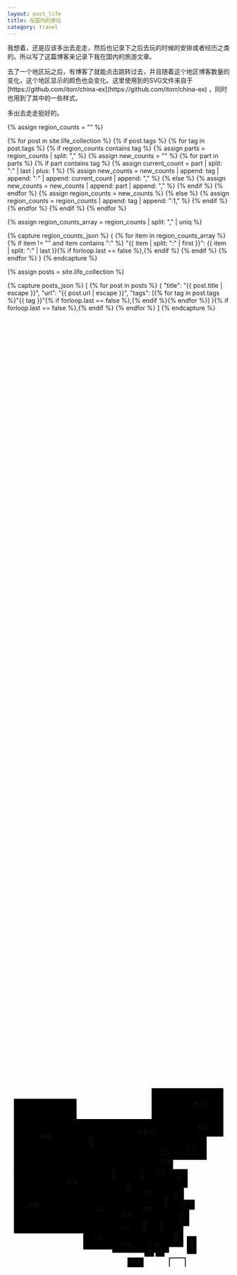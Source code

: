 ```yaml
---
layout: post_life
title: 在国内的游记
category: travel
---
```


我想着，还是应该多出去走走，然后也记录下之后去玩的时候的安排或者经历之类的。所以写了这篇博客来记录下我在国内的旅游文章。

去了一个地区玩之后，有博客了就能点击跳转过去，并且随着这个地区博客数量的变化，这个地区显示的颜色也会变化。这里使用到的SVG文件来自于 [https://github.com/itorr/china-ex](https://github.com/itorr/china-ex) ，同时也用到了其中的一些样式。

多出去走走挺好的。

<style>
    #地名 text {
        user-select: none;
        pointer-events: none;
    }
    svg {
        display: block;
        width: 100%;
        height: 100%;
        pointer-events: none;
    }
    a {
        color: #111;
        cursor: pointer;
        text-decoration: none;
    }
    #modal-content hr {
        border: none;
        border-top: 1px solid #ccc;
        margin: 0px 0;
    }
    #modal-title {
        background-color: #fcf3cf;
        padding: 10px; /* 添加一些内边距 */
    }
    #设置等级 {
        display: none;
        position: absolute;
        z-index: 100;
        background: #FFF;
        /* width: 140px; */
        border-radius: 4px;
        overflow: hidden;
        box-shadow: 3px 6px 0 rgba(0,0,0,.1);
        border: 2px solid #000;
        text-align: center;
    }
    #设置等级 a {
        display: block;
        line-height: 24px;
        padding: 4px 10px;
        cursor: pointer;
    }
    #设置等级 a[data-level="5"] { background: #FF7E7E; }
    #设置等级 a[data-level="4"] { background: #FFB57E; }
    #设置等级 a[data-level="3"] { background: #FFE57E; }
    #设置等级 a[data-level="2"] { background: #A8FFBE; }
    #设置等级 a[data-level="1"] { background: #88AEFF; }

    @media (max-width:800px), (max-height:800px) {
        html {
            font-size: 14px;
        }
        #设置等级 {
            width: 110px;
            border-width: 2px;
        }
        #设置等级 a {
            font-size: 14px;
            line-height: 18px;
        }
    }
</style>

{% assign region_counts = "" %}

{% for post in site.life_collection %}
    {% if post.tags %}
        {% for tag in post.tags %}
            {% if region_counts contains tag %}
                {% assign parts = region_counts | split: "," %}
                {% assign new_counts = "" %}
                {% for part in parts %}
                    {% if part contains tag %}
                        {% assign current_count = part | split: ":" | last | plus: 1 %}
                        {% assign new_counts = new_counts | append: tag | append: ":" | append: current_count | append: "," %}
                    {% else %}
                        {% assign new_counts = new_counts | append: part | append: "," %}
                    {% endif %}
                {% endfor %}
                {% assign region_counts = new_counts %}
            {% else %}
                {% assign region_counts = region_counts | append: tag | append: ":1," %}
            {% endif %}
        {% endfor %}
    {% endif %}
{% endfor %}

{% assign region_counts_array = region_counts | split: "," | uniq %}

{% capture region_counts_json %}
{
    {% for item in region_counts_array %}
        {% if item != "" and item contains ":" %}
            "{{ item | split: ":" | first }}": {{ item | split: ":" | last }}{% if forloop.last == false %},{% endif %}
        {% endif %}
    {% endfor %}
}
{% endcapture %}

{% assign posts = site.life_collection %}

{% capture posts_json %}
[
    {% for post in posts %}
        {
            "title": "{{ post.title | escape }}",
            "url": "{{ post.url | escape }}",
            "tags": [{% for tag in post.tags %}"{{ tag }}"{% if forloop.last == false %},{% endif %}{% endfor %}]
        }{% if forloop.last == false %},{% endif %}
    {% endfor %}
]
{% endcapture %}

<script>
    const regionCounts = {{ region_counts_json | strip_newlines }};
    const posts = {{ posts_json }};

    document.addEventListener('DOMContentLoaded', () => {
        const paths = document.querySelectorAll('#地区 path');
        paths.forEach(path => {
            const regionName = path.id;
            const count = parseInt(regionCounts[regionName]) || 0; // 确保 count 是数字
            let fillColor;
            if (count === 1) {
                fillColor = '#c1fbc2'
            } else if (count === 2) {
                fillColor = '#3de347'
            } else if (count === 3) {
                fillColor = '#a4def1'
            } else if (count === 4) {
                fillColor = '#33aee8'
            } else if (count >= 5) {
                fillColor = '#f39c9c'
            } else {
                fillColor = '#fbfcfc'; // 默认颜色
            }

            path.style.fill = fillColor;

            path.addEventListener('click', (event) => {
                const modal = document.getElementById('设置等级');
                const modalTitle = document.getElementById('modal-title');
                const modalContent = document.getElementById('modal-content');

                modalTitle.textContent = regionName;

                const rect = path.getBoundingClientRect();
                modal.style.left = `${rect.right + window.scrollX}px`;
                modal.style.top = `${rect.top + window.scrollY}px`;

                const filteredPosts = posts.filter(post => post.tags.includes(regionName));

                if (filteredPosts.length > 0) {
                    modalContent.innerHTML = `<hr>` + filteredPosts.map((post, index) =>
                        `<a href="${post.url}">${post.title}</a>${index < filteredPosts.length - 1 ? '<hr>' : ''}`
                    ).join('');
                } else {
                    modalContent.innerHTML = '<p> &nbsp 还没有游记 &nbsp </p>';
                }

                modal.style.display = 'block';
            });
        });

        window.addEventListener('click', (event) => {
            const modal = document.getElementById('设置等级');
            if (!modal.contains(event.target) && !event.target.closest('#地区')) {
                modal.style.display = 'none';
            }
        });
    });
</script>

<div id="设置等级">
    <div id="modal-title"></div>
    <div id="modal-content"></div>
</div>

<svg xmlns="http://www.w3.org/2000/svg" viewBox="0 0 1134 976">
    <style>
        text{
            font-family: 'Tensentype-JiaLiDaYuanJF',sans-serif;
            fill:#111;
            font-size:30px;
        }
        #地区 path,
        #曾母暗沙,
        .边框{
            fill-rule:evenodd;
            clip-rule:evenodd;
            stroke:#000;
            stroke-width:4;
            stroke-linecap:round;
            stroke-linejoin:round;
        }
        #地区 path {
            cursor: pointer;
            pointer-events: auto;
        }
        #曾母暗沙,
        .边框{fill:none;}
        #地区 path[level="5"]{fill:#FF7E7E;}
        #地区 path[level="4"]{fill:#FFB57E;}
        #地区 path[level="3"]{fill:#FFE57E;}
        #地区 path[level="2"]{fill:#A8FFBE;}
        #地区 path[level="1"]{fill:#88AEFF;}
    </style>
    <g id="地区">
        <path id="黑龙江" d="M1100,33v158H894V33H1100z"/>
        <path id="甘肃" d="M585,191v371H351V191H585z"/>
        <path id="吉林" d="M894,191v85h206v-85H894z"/>
        <path id="内蒙古" d="M894,33H738v158H499v227h227l168-108V33z"/>
        <path id="山东" d="M779,446v92h139v-92H779z"/>
        <path id="河北" d="M861,310H726v180h117v-95h18V310z"/>
        <path id="北京" d="M763 336h80v52H763Z"/>
        <path id="天津" d="M763,388h80v43h-80V388z"/>
        <path id="西藏" d="M389,770H35V466h354V770z"/>
        <path id="新疆" d="M35,466V87h316v379H35z"/>
        <path id="河南" d="M779,490H654v117h125V490z"/>
        <path id="安徽" d="M852,538h-73v138h73V538z"/>
        <path id="山西" d="M654,418v108h72V418H654z"/>
        <path id="湖北" d="M779,688v-81H654v81H779z"/>
        <path id="青海" d="M442,626V395H228v231H442z"/>
        <path id="辽宁" d="M861,276v119h154V276H861z"/>
        <path id="广东" d="M823,788H679v81h144V788z"/>
        <path id="江苏" d="M899,538v87h-62v-87H899z"/>
        <path id="江西" d="M852,806V676H749v130H852z"/>
        <path id="浙江" d="M852,625l74,1v107h-74V625z"/>
        <path id="福建" d="M823,733v107h73V733H823z"/>
        <path id="上海" d="M882 602h72v47H882Z"/>
        <path id="陕西" d="M585,653h69V418h-69V653z"/>
        <path id="湖南" d="M654,688h95v100h-95V688z"/>
        <path id="广西" d="M679,788H537v81h142V788z"/>
        <path id="香港" d="M758 856h42v33H758Z"/>
        <path id="澳门" d="M701 856h45v33H701Z"/>
        <path id="贵州" d="M654,709H537v79h117V709z"/>
        <path id="重庆" d="M565 653h89v56H565Z"/>
        <path id="四川" d="M565,737v-84h20v-91H389v175H565z"/>
        <path id="云南" d="M537,737H389v115h148V737z"/>
        <path id="宁夏" d="M585,418h-86v96h86V418z"/>
        <path id="台湾" d="M918 788h45v87H918Z"/>
        <path id="海南" d="M615 897h78v46H615Z"/>
    </g>
    <path id="曾母暗沙" d="M827 941L827 897L908 897L908 941"/>
    <g id="地名">
        <text x="659" y="266">内蒙古</text>
        <text x="951" y="123">黑龙江</text>
        <text x="966" y="242">吉林</text>
        <text x="906" y="347">辽宁</text>
        <text x="773" y="371">北京</text>
        <text x="773" y="419">天津</text>
        <text x="751" y="469">河北</text>
        <text x="861" y="488">山</text>
        <text x="861" y="518">东</text>
        <text x="685" y="579">河南</text>
        <text x="684" y="658">湖北</text>
        <text x="684" y="733">湖</text>
        <text x="684" y="763">南</text>
        <text x="846" y="575">江</text>
        <text x="846" y="605">苏</text>
        <text x="888" y="635">上海</text>
        <text x="872" y="685">浙</text>
        <text x="872" y="715">江</text>
        <text x="844" y="783">福</text>
        <text x="844" y="813">建</text>
        <text x="925" y="826">台</text>
        <text x="925" y="856">湾</text>
        <text x="625" y="930">海南</text>
        <text x="721" y="842">广东</text>
        <text x="772" y="736">江</text>
        <text x="772" y="766">西</text>
        <text x="793" y="603">安</text>
        <text x="793" y="633">徽</text>
        <text x="674" y="466">山</text>
        <text x="674" y="496">西</text>
        <text x="604" y="536">陕</text>
        <text x="604" y="566">西</text>
        <text x="527" y="460">宁</text>
        <text x="527" y="490">夏</text>
        <text x="411" y="304">甘</text>
        <text x="411" y="334">肃</text>
        <text x="301" y="520">青海</text>
        <text x="453" y="660">四川</text>
        <text x="432" y="805">云南</text>
        <text x="579" y="839">广西</text>
        <text x="566" y="759">贵州</text>
        <text x="579" y="691">重庆</text>
        <text x="104" y="639">西藏</text>
        <text x="163" y="288">新疆</text>
        <text x="767" y="880" class="fs24">港</text>
        <text x="711" y="880" class="fs24">澳</text>
    </g>
</svg>